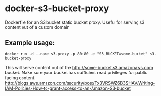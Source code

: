 # docker-s3-bucket-proxy
Dockerfile for an S3 bucket static bucket proxy. Useful for serving s3 content out of a custom domain

Example usage:
--------------

`docker run -d --name s3-proxy -p 80:80 -e "S3_BUCKET=some-bucket" s3-bucket-proxy`

This will serve content out of the http://some-bucket.s3.amazonaws.com bucket. Make
sure your bucket has sufficient read privileges for public facing content.
http://blogs.aws.amazon.com/security/post/Tx3VRSWZ6B3SHAV/Writing-IAM-Policies-How-to-grant-access-to-an-Amazon-S3-bucket
